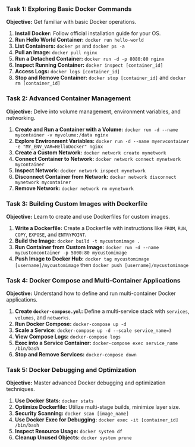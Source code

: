 ### Task 1: Exploring Basic Docker Commands
**Objective:** Get familiar with basic Docker operations.
1. **Install Docker:** Follow official installation guide for your OS.
2. **Run Hello World Container:** `docker run hello-world`
3. **List Containers:** `docker ps` and `docker ps -a`
4. **Pull an Image:** `docker pull nginx`
5. **Run a Detached Container:** `docker run -d -p 8080:80 nginx`
6. **Inspect Running Container:** `docker inspect [container_id]`
7. **Access Logs:** `docker logs [container_id]`
8. **Stop and Remove Container:** `docker stop [container_id]` and `docker rm [container_id]`

### Task 2: Advanced Container Management
**Objective:** Delve into volume management, environment variables, and networking.
1. **Create and Run a Container with a Volume:** 
   `docker run -d --name mycontainer -v myvolume:/data nginx`
2. **Explore Environment Variables:**
   `docker run -d --name myenvcontainer -e "MY_ENV_VAR=HelloDocker" nginx`
3. **Create a Custom Network:**
   `docker network create mynetwork`
4. **Connect Container to Network:**
   `docker network connect mynetwork mycontainer`
5. **Inspect Network:**
   `docker network inspect mynetwork`
6. **Disconnect Container from Network:**
   `docker network disconnect mynetwork mycontainer`
7. **Remove Network:**
   `docker network rm mynetwork`

### Task 3: Building Custom Images with Dockerfile
**Objective:** Learn to create and use Dockerfiles for custom images.
1. **Write a Dockerfile:** Create a Dockerfile with instructions like `FROM`, `RUN`, `COPY`, `EXPOSE`, and `ENTRYPOINT`.
2. **Build the Image:** `docker build -t mycustomimage .`
3. **Run Container from Custom Image:** `docker run -d --name mycustomcontainer -p 5000:80 mycustomimage`
4. **Push Image to Docker Hub:** `docker tag mycustomimage [username]/mycustomimage` then `docker push [username]/mycustomimage`

### Task 4: Docker Compose and Multi-Container Applications
**Objective:** Understand how to define and run multi-container Docker applications.
1. **Create `docker-compose.yml`:** Define a multi-service stack with `services`, `volumes`, and `networks`.
2. **Run Docker Compose:** `docker-compose up -d`
3. **Scale a Service:** `docker-compose up -d --scale service_name=3`
4. **View Compose Logs:** `docker-compose logs`
5. **Exec into a Service Container:** `docker-compose exec service_name /bin/bash`
6. **Stop and Remove Services:** `docker-compose down`

### Task 5: Docker Debugging and Optimization
**Objective:** Master advanced Docker debugging and optimization techniques.
1. **Use Docker Stats:** `docker stats`
2. **Optimize Dockerfile:** Utilize multi-stage builds, minimize layer size.
3. **Security Scanning:** `docker scan [image_name]`
4. **Use Docker Exec for Debugging:** `docker exec -it [container_id] /bin/bash`
5. **Inspect Resource Usage:** `docker system df`
6. **Cleanup Unused Objects:** `docker system prune`